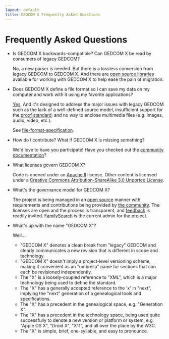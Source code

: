 ```yaml
---
layout: default
title: GEDCOM X Frequently Asked Questions
---
```


# Frequently Asked Questions

* Is GEDCOM X backwards-compatible? Can GEDCOM X be read by consumers of legacy GEDCOM?

  No, a new parser is needed. But there is a lossless conversion from legacy GEDCOM to GEDCOM X. And there are
  [open source libraries](Code.html) available for working with GEDCOM X to help ease the pain of migration.

* Does GEDCOM X define a file format so I can save my data on my computer and work with it using my favorite applications?

  [Yes](https://github.com/FamilySearch/gedcomx/blob/master/specifications/file-format-specification.md). And it's designed to address
  the major issues with legacy GEDCOM such as the lack of a well-defined source model, insufficient support for the
  [proof standard](https://wiki.familysearch.org/en/Genealogical_Proof_Standard), and no way to enclose multimedia files
  (e.g. images, audio, video, etc.).

  See [file-format-specification](https://github.com/FamilySearch/gedcomx/blob/master/specifications/file-format-specification.md).

* How do I contribute? What if GEDCOM X is missing something?

  We'd love to have you participate! Have you checked out the [community documentation](Community.html)?

* What licenses govern GEDCOM X?

  Code is opened under an [Apache II](http://www.apache.org/licenses/LICENSE-2.0.html) license. Other content is licensed under
  a [Creative Commons Attribution-ShareAlike 3.0 Unported License](http://creativecommons.org/licenses/by-sa/3.0/).

* What's the governance model for GEDCOM X?

  The project is being managed in an [open source](http://en.wikipedia.org/wiki/Open_source) manner with
  requirements and contributions being provided by [the community](Community.html). The licenses are open and the process is
  transparent, and [feedback](https://github.com/FamilySearch/gedcomx/issues) is readily invited.
  [FamilySearch](http://familysearch.org) is the current admin for the project.

* What's up with the name "GEDCOM X"?

  Well...

  * "GEDCOM X" denotes a clean break from "legacy" GEDCOM and clearly communicates a new revision that is
   different in scope and technology.
  * "GEDCOM X" doesn't imply a project-level versioning scheme, making it convenient as an  "umbrella" name for sections
   that can each be revisioned independently.
  * The "X" is a loosely-coupled reference to "XML", which is a major technology being used to define the standard.
  * The "X" has a generally accepted reference to the 'x' in "next", implying the "next" generation of a genealogical tools and specifications.
  * The "X" has a precedent in the genealogical space, e.g. "Generation X".
  * The "X" has a precedent in the technology space, being used quite successfully to denote a new version or platform or
    system, e.g. "Apple OS X", "Droid X", "X11", and all over the place by the W3C.
  * The "X" is simple, brief, one-syllable, and easy to pronounce.
